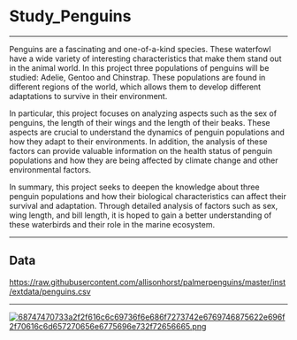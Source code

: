 # Study_Penguins
---
Penguins are a fascinating and one-of-a-kind species. These waterfowl have a wide variety of interesting characteristics that make them stand out in the animal world. In this project three populations of penguins will be studied: Adelie, Gentoo and Chinstrap. These populations are found in different regions of the world, which allows them to develop different adaptations to survive in their environment.

In particular, this project focuses on analyzing aspects such as the sex of penguins, the length of their wings and the length of their beaks. These aspects are crucial to understand the dynamics of penguin populations and how they adapt to their environments. In addition, the analysis of these factors can provide valuable information on the health status of penguin populations and how they are being affected by climate change and other environmental factors.

In summary, this project seeks to deepen the knowledge about three penguin populations and how their biological characteristics can affect their survival and adaptation. Through detailed analysis of factors such as sex, wing length, and bill length, it is hoped to gain a better understanding of these waterbirds and their role in the marine ecosystem.

---
Data
---
https://raw.githubusercontent.com/allisonhorst/palmerpenguins/master/inst/extdata/penguins.csv

---

[![68747470733a2f2f616c6c69736f6e686f7273742e6769746875622e696f2f70616c6d657270656e6775696e732f72656665.png](https://i.postimg.cc/50VSjbdP/68747470733a2f2f616c6c69736f6e686f7273742e6769746875622e696f2f70616c6d657270656e6775696e732f72656665.png)](https://postimg.cc/VSKCVyNM)

